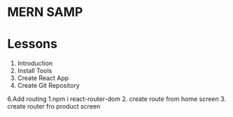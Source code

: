 # MERN SAMP 

# Lessons 
1. Introduction
2. Install Tools
3. Create React App
4. Create Git Repository

6.Add routing 
1.npm i react-router-dom
2. create route from home screen
3. create router fro product screen 